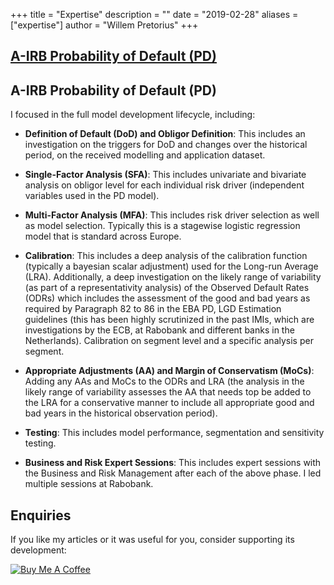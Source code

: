+++
title = "Expertise"
description = ""
date = "2019-02-28"
aliases = ["expertise"]
author = "Willem Pretorius"
+++

<h2><u>A-IRB Probability of Default (PD)</u></h2>

## A-IRB Probability of Default (PD)

I focused in the full model development lifecycle, including:

- **Definition of Default (DoD) and Obligor Definition**: 
This includes an investigation on the triggers for DoD and changes over the historical period, on the received modelling and application dataset.

- **Single-Factor Analysis (SFA)**: 
This includes univariate and bivariate analysis on obligor level for each individual risk driver (independent variables used in the PD model). 

- **Multi-Factor Analysis (MFA)**: 
This includes risk driver selection as well as model selection. Typically this is a stagewise logistic regression model that is standard across Europe. 

- **Calibration**:
This includes a deep analysis of the calibration function (typically a bayesian scalar adjustment) used for the Long-run Average (LRA). Additionally, a deep investigation on the likely range of variability (as part of a representativity analysis) of the Observed Default Rates (ODRs) which includes the assessment of the good and bad years as required by Paragraph 82 to 86 in the EBA PD, LGD Estimation guidelines (this has been highly scrutinized in the past IMIs, which are investigations by the ECB, at Rabobank and different banks in the Netherlands). Calibration on segment level and a specific analysis per segment. 

- **Appropriate Adjustments (AA) and Margin of Conservatism (MoCs)**:
Adding any AAs and MoCs to the ODRs and LRA (the analysis in the likely range of variability assesses the AA that needs top be added to the LRA for a conservative manner to include all appropriate good and bad years in the historical observation period). 

- **Testing**: 
This includes model performance, segmentation and sensitivity testing. 

- **Business and Risk Expert Sessions**: 
This includes expert sessions with the Business and Risk Management after each of the above phase. I led multiple sessions at Rabobank. 





## Enquiries

If you like my articles or it was useful for you, consider supporting its development:

[![Buy Me A Coffee](https://cdn.buymeacoffee.com/buttons/default-green.png)](https://www.buymeacoffee.com/wlpretorius)

